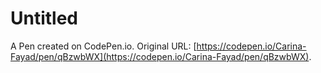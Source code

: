 # Untitled

A Pen created on CodePen.io. Original URL: [https://codepen.io/Carina-Fayad/pen/qBzwbWX](https://codepen.io/Carina-Fayad/pen/qBzwbWX).

